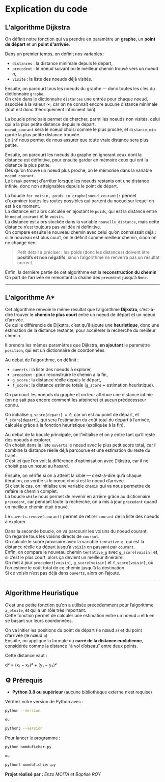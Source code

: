 # Explication du code

## L'algorithme **Dijkstra**

On définit notre fonction qui va prendre en paramètre un **graphe**, un **point de départ** et un **point d'arrivée**.

Dans un premier temps, on définit nos variables :

- `distances` : la distance minimale depuis le départ,
- `precedent` : le noeud suivant ou le meilleur chemin trouvé vers un noeud _n_,
- `visite` : la liste des noeuds déjà visités.

Ensuite, on parcourt tous les noeuds du graphe — donc toutes les clés du dictionnaire `graphe`.  
On crée dans le dictionnaire `distances` une entrée pour chaque noeud, associée à la valeur ∞, car on ne connaît encore aucune distance minimale (tout est donc théoriquement infiniment loin).

La boucle principale permet de chercher, parmi les noeuds non visités, celui qui a la plus petite distance depuis le départ.  
`noeud_courant` sera le noeud choisi comme le plus proche, et `distance_min` garde la plus petite distance trouvée.  
Le `inf` nous permet de nous assurer que toute vraie distance sera plus petite.

Ensuite, on parcourt les noeuds du graphe en ignorant ceux dont la distance est définitive, pour ensuite garder en mémoire ceux qui ont la distance la plus petite.  
Dès qu'on trouve un noeud plus proche, on le mémorise dans la variable `noeud_courant`.  
Le `break` permet d'arrêter lorsque les noeuds restants ont une distance infinie, donc non atteignables depuis le point de départ.

La boucle `for voisin, poids in graphe[noeud_courant]:` permet d'examiner toutes les routes possibles qui partent du noeud sur lequel on est à ce moment.  
La distance est alors calculée en ajoutant le `poids`, qui est la distance entre le `noeud_courant` et le `voisin`.  
La distance est alors stockée dans la variable `nouvelle_distance`, mais cette distance n’est toujours pas validée ni définitive.  
On compare ensuite le nouveau chemin avec celui qu’on connaissait déjà : si le nouveau est plus court, on le définit comme meilleur chemin, sinon on ne change rien.

> Petit détail à préciser : les poids (donc les distances) doivent être **positifs et non négatifs**, sinon l’algorithme ne renverra pas un résultat correct.

Enfin, la dernière partie de cet algorithme est la **reconstruction du chemin**.  
On part de l’arrivée en remontant la chaîne des `precedent` jusqu’à `None`.

---

## L'algorithme **A\***

Cet algorithme renvoie le même résultat que l’algorithme **Dijkstra**, c’est-à-dire trouver le **chemin le plus court** entre un noeud de départ et un noeud d’arrivée.  
Ce qui le différencie de Dijkstra, c’est qu’il ajoute une **heuristique**, donc une estimation de la distance restante, pour accélérer la recherche du meilleur chemin.

Il prendra les mêmes paramètres que Dijkstra, **en ajoutant** le paramètre `position`, qui est un dictionnaire de coordonnées.

Au début de l’algorithme, on définit :

- `ouverts` : la liste des noeuds à explorer,
- `precedent` : pour reconstruire le chemin à la fin,
- `g_score` : la distance réelle depuis le départ,
- `f_score` : la distance estimée totale (`g_score` + estimation heuristique).

On parcourt les noeuds du graphe et on leur attribue une distance infinie (on ne sait pas encore comment les atteindre) et aucun prédécesseur connu.

On initialise `g_score[depart] = 0`, car on est au point de départ, et `f_score[depart]`, qui sera l’estimation du coût total du départ à l’arrivée, calculée grâce à la fonction heuristique (expliquée à la fin).

Au début de la boucle principale, on l’initialise et on y entre tant qu’il reste des noeuds à explorer.  
On choisit dans la liste `ouverts` le noeud avec le plus petit score total, car il combine la distance réelle déjà parcourue et une estimation du reste du trajet.  
C’est ici que l’on voit la différence d’optimisation avec Dijkstra, car il ne choisit pas un nœud au hasard.

Ensuite, on vérifie si on a atteint la cible — c’est-à-dire qu’à chaque itération, on vérifie si le nœud choisi est le noeud d’arrivée.  
Si c’est le cas, on initialise une variable `chemin` qui va nous permettre de refaire le chemin complet.  
La boucle `while` nous permet de revenir en arrière grâce au dictionnaire `precedent`, car pendant toute la recherche, on a mis à jour `precedent` quand un meilleur chemin était trouvé.

Le `ouverts.remove(courant)` permet de retirer `courant` de la liste des noeuds à explorer.

Dans la seconde boucle, on va parcourir les voisins du noeud courant.  
On regarde tous les voisins directs de `courant`.  
On calcule le score provisoire avec la variable `tentative_g`, qui est la distance réelle du départ jusqu’à `voisin` en passant par `courant`.  
Enfin, on compare le nouveau chemin `tentative_g` avec `g_score[voisin]` et, si c’est le plus court, alors ça devient un meilleur itinéraire.  
On met à jour `precedent[voisin]`, `g_score[voisin]` et `f_score[voisin]`, où l’on estime le coût total de ce chemin jusqu’à la destination.  
Si ce voisin n’est pas déjà dans `ouverts`, alors on l’ajoute.

---

## Algorithme **Heuristique**

C’est une petite fonction qu’on a utilisée précédemment pour l’algorithme `a_etoile`, et qui a un rôle très important.  
Cette fonction permet de calculer une estimation entre un noeud `a` et `b` en se basant sur leurs coordonnées.

On va initier les positions du point de départ (le nœud `a`) et du point d’arrivée (le nœud `b`).  
Ensuite, on applique la formule du **carré de la distance euclidienne**, considérée comme la distance “à vol d’oiseau” entre deux points.

Cette distance vaut :

d² = (x₁ − x₂)² + (y₁ − y₂)²

## ⚙️ Prérequis

- **Python 3.8 ou supérieur** (aucune bibliothèque externe n’est requise)

Vérifiez votre version de Python avec :

```bash
python --version

ou

python3 --version

```

Pour lancer le programme :

```bash
python nomduficher.py

ou

python3 nomdufichier.py

```

**Projet réalisé par :** _Enzo MOITA et Baptise ROY_
